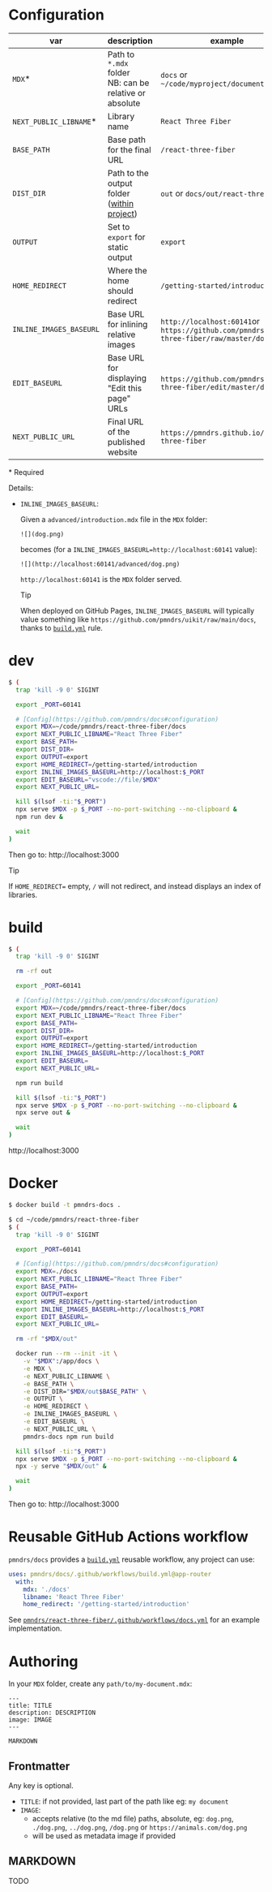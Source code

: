# Configuration

| var                     | description                                                                                                                                                              | example                                                                                  | default |
| ----------------------- | ------------------------------------------------------------------------------------------------------------------------------------------------------------------------ | ---------------------------------------------------------------------------------------- | ------- |
| `MDX`\*                 | Path to `*.mdx` folder<br>NB: can be relative or absolute                                                                                                                | `docs` or `~/code/myproject/documentation`                                               | none    |
| `NEXT_PUBLIC_LIBNAME`\* | Library name                                                                                                                                                             | `React Three Fiber`                                                                      | none    |
| `BASE_PATH`             | Base path for the final URL                                                                                                                                              | `/react-three-fiber`                                                                     | none    |
| `DIST_DIR`              | Path to the output folder ([within project](https://nextjs.org/docs/app/api-reference/next-config-js/distDir#:~:text=should%20not%20leave%20your%20project%20directory)) | `out` or `docs/out/react-three-fiber`                                                    | none    |
| `OUTPUT`                | Set to `export` for static output                                                                                                                                        | `export`                                                                                 | none    |
| `HOME_REDIRECT`         | Where the home should redirect                                                                                                                                           | `/getting-started/introduction`                                                          | none    |
| `INLINE_IMAGES_BASEURL` | Base URL for inlining relative images                                                                                                                                    | `http://localhost:60141`or `https://github.com/pmndrs/react-three-fiber/raw/master/docs` | none    |
| `EDIT_BASEURL`          | Base URL for displaying "Edit this page" URLs                                                                                                                            | `https://github.com/pmndrs/react-three-fiber/edit/master/docs`                           | none    |
| `NEXT_PUBLIC_URL`       | Final URL of the published website                                                                                                                                       | `https://pmndrs.github.io/react-three-fiber`                                             | none    |

\* Required

Details:

- `INLINE_IMAGES_BASEURL`:

  Given a `advanced/introduction.mdx` file in the `MDX` folder:

  ```mdx
  ![](dog.png)
  ```

  becomes (for a `INLINE_IMAGES_BASEURL=http://localhost:60141` value):

  ```mdx
  ![](http://localhost:60141/advanced/dog.png)
  ```

  `http://localhost:60141` is the `MDX` folder served.

  > [!TIP]
  > When deployed on GitHub Pages, `INLINE_IMAGES_BASEURL` will typically value something like `https://github.com/pmndrs/uikit/raw/main/docs`, thanks to [`build.yml`](.github/workflows/build.yml) rule.

# dev

```sh
$ (
  trap 'kill -9 0' SIGINT

  export _PORT=60141

  # [Config](https://github.com/pmndrs/docs#configuration)
  export MDX=~/code/pmndrs/react-three-fiber/docs
  export NEXT_PUBLIC_LIBNAME="React Three Fiber"
  export BASE_PATH=
  export DIST_DIR=
  export OUTPUT=export
  export HOME_REDIRECT=/getting-started/introduction
  export INLINE_IMAGES_BASEURL=http://localhost:$_PORT
  export EDIT_BASEURL="vscode://file/$MDX"
  export NEXT_PUBLIC_URL=

  kill $(lsof -ti:"$_PORT")
  npx serve $MDX -p $_PORT --no-port-switching --no-clipboard &
  npm run dev &

  wait
)
```

Then go to: http://localhost:3000

> [!TIP]
> If `HOME_REDIRECT=` empty, `/` will not redirect, and instead displays an index of libraries.

# build

```sh
$ (
  trap 'kill -9 0' SIGINT

  rm -rf out

  export _PORT=60141

  # [Config](https://github.com/pmndrs/docs#configuration)
  export MDX=~/code/pmndrs/react-three-fiber/docs
  export NEXT_PUBLIC_LIBNAME="React Three Fiber"
  export BASE_PATH=
  export DIST_DIR=
  export OUTPUT=export
  export HOME_REDIRECT=/getting-started/introduction
  export INLINE_IMAGES_BASEURL=http://localhost:$_PORT
  export EDIT_BASEURL=
  export NEXT_PUBLIC_URL=

  npm run build

  kill $(lsof -ti:"$_PORT")
  npx serve $MDX -p $_PORT --no-port-switching --no-clipboard &
  npx serve out &

  wait
)
```

http://localhost:3000

# Docker

```sh
$ docker build -t pmndrs-docs .
```

```sh
$ cd ~/code/pmndrs/react-three-fiber
$ (
  trap 'kill -9 0' SIGINT

  export _PORT=60141

  # [Config](https://github.com/pmndrs/docs#configuration)
  export MDX=./docs
  export NEXT_PUBLIC_LIBNAME="React Three Fiber"
  export BASE_PATH=
  export OUTPUT=export
  export HOME_REDIRECT=/getting-started/introduction
  export INLINE_IMAGES_BASEURL=http://localhost:$_PORT
  export EDIT_BASEURL=
  export NEXT_PUBLIC_URL=

  rm -rf "$MDX/out"

  docker run --rm --init -it \
    -v "$MDX":/app/docs \
    -e MDX \
    -e NEXT_PUBLIC_LIBNAME \
    -e BASE_PATH \
    -e DIST_DIR="$MDX/out$BASE_PATH" \
    -e OUTPUT \
    -e HOME_REDIRECT \
    -e INLINE_IMAGES_BASEURL \
    -e EDIT_BASEURL \
    -e NEXT_PUBLIC_URL \
    pmndrs-docs npm run build

  kill $(lsof -ti:"$_PORT")
  npx serve $MDX -p $_PORT --no-port-switching --no-clipboard &
  npx -y serve "$MDX/out" &

  wait
)
```

Then go to: http://localhost:3000

# Reusable GitHub Actions workflow

`pmndrs/docs` provides a [`build.yml`](.github/workflows/build.yml) reusable workflow, any project can use:

```yml
uses: pmndrs/docs/.github/workflows/build.yml@app-router
  with:
    mdx: './docs'
    libname: 'React Three Fiber'
    home_redirect: '/getting-started/introduction'
```

See [`pmndrs/react-three-fiber/.github/workflows/docs.yml`](https://github.com/pmndrs/react-three-fiber/blob/master/.github/workflows/docs.yml) for an example implementation.

# Authoring

In your `MDX` folder, create any `path/to/my-document.mdx`:

```mdx
---
title: TITLE
description: DESCRIPTION
image: IMAGE
---

MARKDOWN
```

## Frontmatter

Any key is optional.

- `TITLE`: if not provided, last part of the path like eg: `my document`
- `IMAGE`:
  - accepts relative (to the md file) paths, absolute, eg: `dog.png`, `./dog.png`, `../dog.png`, `/dog.png` or `https://animals.com/dog.png`
  - will be used as metadata image if provided

## MARKDOWN

TODO
